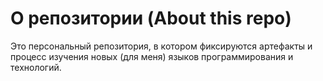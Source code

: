 # О репозитории (About this repo)

Это персональный репозитория, в котором фиксируются артефакты и процесс изучения новых (для меня) языков программирования и технологий.

